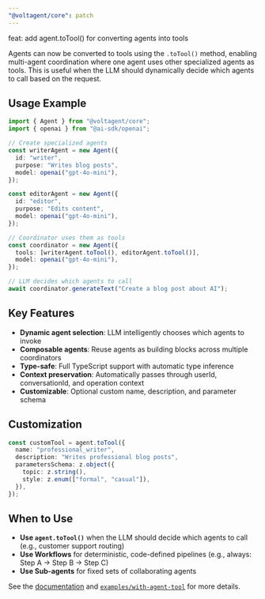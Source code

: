```yaml
---
"@voltagent/core": patch
---
```


feat: add agent.toTool() for converting agents into tools

Agents can now be converted to tools using the `.toTool()` method, enabling multi-agent coordination where one agent uses other specialized agents as tools. This is useful when the LLM should dynamically decide which agents to call based on the request.

## Usage Example

```typescript
import { Agent } from "@voltagent/core";
import { openai } from "@ai-sdk/openai";

// Create specialized agents
const writerAgent = new Agent({
  id: "writer",
  purpose: "Writes blog posts",
  model: openai("gpt-4o-mini"),
});

const editorAgent = new Agent({
  id: "editor",
  purpose: "Edits content",
  model: openai("gpt-4o-mini"),
});

// Coordinator uses them as tools
const coordinator = new Agent({
  tools: [writerAgent.toTool(), editorAgent.toTool()],
  model: openai("gpt-4o-mini"),
});

// LLM decides which agents to call
await coordinator.generateText("Create a blog post about AI");
```

## Key Features

- **Dynamic agent selection**: LLM intelligently chooses which agents to invoke
- **Composable agents**: Reuse agents as building blocks across multiple coordinators
- **Type-safe**: Full TypeScript support with automatic type inference
- **Context preservation**: Automatically passes through userId, conversationId, and operation context
- **Customizable**: Optional custom name, description, and parameter schema

## Customization

```typescript
const customTool = agent.toTool({
  name: "professional_writer",
  description: "Writes professional blog posts",
  parametersSchema: z.object({
    topic: z.string(),
    style: z.enum(["formal", "casual"]),
  }),
});
```

## When to Use

- **Use `agent.toTool()`** when the LLM should decide which agents to call (e.g., customer support routing)
- **Use Workflows** for deterministic, code-defined pipelines (e.g., always: Step A → Step B → Step C)
- **Use Sub-agents** for fixed sets of collaborating agents

See the [documentation](https://docs.voltagent.ai/agents) and [`examples/with-agent-tool`](https://github.com/VoltAgent/voltagent/tree/main/examples/with-agent-tool) for more details.
